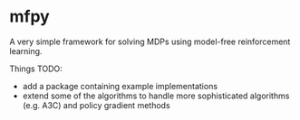 # mfpy
A very simple framework for solving MDPs using model-free reinforcement learning.

Things TODO:
- add a package containing example implementations
- extend some of the algorithms to handle more sophisticated algorithms (e.g. A3C) and policy gradient methods
